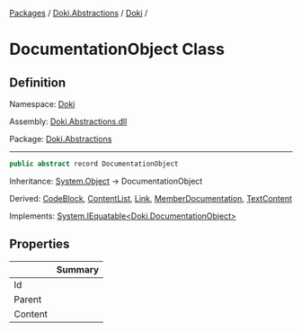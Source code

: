 [Packages](../../README.md) / [Doki.Abstractions](../README.md) / [Doki](README.md) / 

# DocumentationObject Class

## Definition

Namespace: [Doki](README.md)

Assembly: [Doki.Abstractions.dll](../README.md)

Package: [Doki.Abstractions](https://www.nuget.org/packages/Doki.Abstractions)

---

```csharp
public abstract record DocumentationObject
```

Inheritance: [System.Object](https://learn.microsoft.com/en-us/dotnet/api/System.Object) → DocumentationObject

Derived: [CodeBlock](Doki.CodeBlock.md), [ContentList](Doki.ContentList.md), [Link](Doki.Link.md), [MemberDocumentation](Doki.MemberDocumentation.md), [TextContent](Doki.TextContent.md)

Implements: [System.IEquatable&lt;Doki.DocumentationObject&gt;](https://learn.microsoft.com/en-us/dotnet/api/System.IEquatable&lt;Doki.DocumentationObject&gt;)

## Properties

|   |Summary|
|---|---|
|Id||
|Parent||
|Content||


